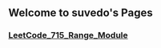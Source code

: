 ## Welcome to suvedo's Pages
### [LeetCode_715_Range_Module](leetcode/LeetCode_715_Range_Module.md)
